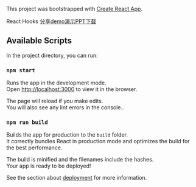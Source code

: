 This project was bootstrapped with [Create React App](https://github.com/facebook/create-react-app).

React Hooks [分享demo演示PPT下载](https://github.com/shimeng28/react-hooks-share/blob/master/%E4%BB%8E%E5%87%BD%E6%95%B0%E5%BC%8F%E5%88%B0React%20hooks.key)

## Available Scripts

In the project directory, you can run:

### `npm start`

Runs the app in the development mode.<br>
Open [http://localhost:3000](http://localhost:3000) to view it in the browser.

The page will reload if you make edits.<br>
You will also see any lint errors in the console..

### `npm run build`

Builds the app for production to the `build` folder.<br>
It correctly bundles React in production mode and optimizes the build for the best performance.

The build is minified and the filenames include the hashes.<br>
Your app is ready to be deployed!

See the section about [deployment](https://facebook.github.io/create-react-app/docs/deployment) for more information.




